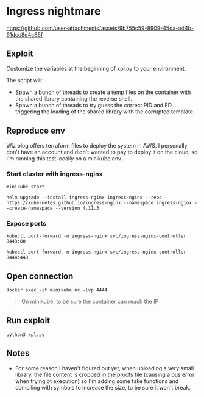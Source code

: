 # Ingress nightmare

https://github.com/user-attachments/assets/9b755c59-8909-45da-a44b-61dcc8d4c85f

## Exploit

Customize the variables at the beginning of xpl.py to your environment.

The script will:

* Spawn a bunch of threads to create a temp files on the container with the shared library containing the reverse shell.
* Spawn a bunch of threads to try guess the correct PID and FD, triggering the loading of the shared library with the corrupted template.

## Reproduce env

Wiz blog offers terraform files to deploy the system in AWS. I personally don't have an account and didn't wanted to pay to deploy it on the cloud, so I'm running this test locally on a minikube env.

### Start cluster with ingress-nginx

`minikube start`

`helm upgrade --install ingress-nginx ingress-nginx --repo https://kubernetes.github.io/ingress-nginx --namespace ingress-nginx --create-namespace --version 4.11.3`

### Expose ports

`kubectl port-forward -n ingress-nginx svc/ingress-nginx-controller 8443:80`

`kubectl port-forward -n ingress-nginx svc/ingress-nginx-controller 8444:443`

## Open connection

`docker exec -it minikube nc -lvp 4444`

> On minikube, to be sure the container can reach the IP

## Run exploit

`python3 xpl.py`

## Notes

* For some reason I haven't figured out yet, when uploading a very small library, the file content is cropped in the procfs file (causing a bus error when trying ot execution) so I'm adding some fake functions and compiling with symbols to increase the size, to be sure it won't break.

